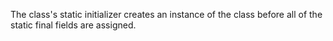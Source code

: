The class's static initializer creates an instance of the class before all of the static final fields are assigned.